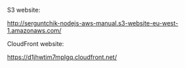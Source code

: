 S3 website:

http://serguntchik-nodejs-aws-manual.s3-website-eu-west-1.amazonaws.com/

CloudFront website:

https://d1jhwtim7mplgq.cloudfront.net/
